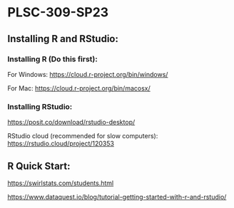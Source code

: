 # PLSC-309-SP23

## Installing R and RStudio: 

### Installing R (Do this first): 

For Windows: https://cloud.r-project.org/bin/windows/

For Mac: https://cloud.r-project.org/bin/macosx/

### Installing RStudio: 

https://posit.co/download/rstudio-desktop/

RStudio cloud (recommended for slow computers): https://rstudio.cloud/project/120353


## R Quick Start: 

https://swirlstats.com/students.html

https://www.dataquest.io/blog/tutorial-getting-started-with-r-and-rstudio/
